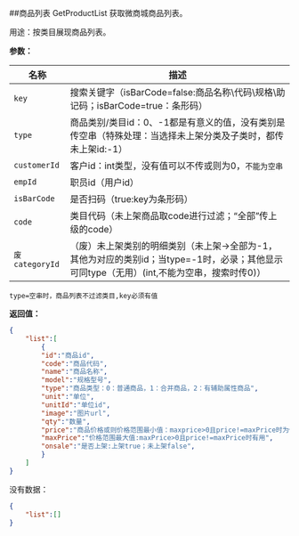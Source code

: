 ﻿##商品列表 GetProductList
获取微商城商品列表。


用途：按类目展现商品列表。

**参数：**

名称 |  描述
------| ------
`key` | 搜索关键字（isBarCode=false:商品名称\代码\规格\助记码；isBarCode=true：条形码）
`type` | 商品类别/类目id：0、-1都是有意义的值，没有类别是传空串（特殊处理：当选择未上架分类及子类时，都传未上架id:-1）
`customerId` | 客户id：int类型，没有值可以不传或则为0，`不能为空串`
`empId` | 职员id（用户id）
`isBarCode` | 是否扫码（true:key为条形码）
`code` | 类目代码（未上架商品取code进行过滤；“全部”传上级的code）
`废categoryId` | （废）未上架类别的明细类别（未上架->全部为-1，其他为对应的类别id；当type=-1时，必录；其他显示可同type（无用）(int,不能为空串，搜索时传0)）
`type=空串时，商品列表不过滤类目,key必须有值`

**返回值：**
``` json
{
	"list":[
		{		
		"id":"商品id",
		"code":"商品代码",
		"name":"商品名称",
		"model":"规格型号",
		"type":"商品类型：0：普通商品，1：合并商品，2：有辅助属性商品",
		"unit":"单位",
		"unitId":"单位id",
		"image":"图片url",
		"qty":"数量",
		"price":"商品价格或则价格范围最小值：maxprice>0且price!=maxPrice时为价格范围",
		"maxPrice":"价格范围最大值:maxPrice>0且price!=maxPrice时有用",
		"onsale":"是否上架:上架true；未上架false",
		}
	]
}
```
没有数据：
``` json
{
	"list":[]
}
```